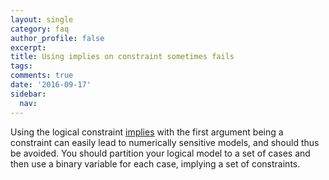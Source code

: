 ```yaml
---
layout: single
category: faq
author_profile: false
excerpt: 
title: Using implies on constraint sometimes fails
tags:
comments: true
date: '2016-09-17'
sidebar:
  nav:
---
```


Using the logical constraint [implies](/command/implies) with the first argument being a constraint can easily lead to numerically sensitive models, and should thus be avoided. You should partition your logical model to a set of cases and then use a binary variable for each case, implying a set of constraints.
